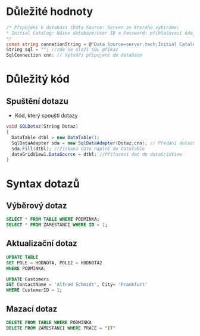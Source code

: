 # Důležité hodnoty
```C#
/* Připojení k databázi (Data Source: Server ze kterého vybíráme;
* Initial Catalog: Název databáze;User ID a Password: přihlašovací údaje k serveru
*/
const string connetionString = @"Data Source=server.tech;Initial Catalog=Databaze;User ID=User;Password=Password123";
String sql = ""; //zde se uloží SQL příkaz
SqlConnection cnn; // Vytváří připojení do databáze
```
# Důležitý kód
## Spuštění dotazu
- Kód, který spouští dotazy

```C#
void SQLDotaz(String Dotaz)
{
  DataTable dtbl = new DataTable();
  SqlDataAdapter sda = new SqlDataAdapter(Dotaz,cnn); // Předání dotazu
  sda.Fill(dtbl); //Získaná data naplní do DataTable
  dataGridView1.DataSource = dtbl; //Přiřazení dat do dataGridView
}
```
# Syntax dotazů
## Výběrový dotaz
```SQL
SELECT * FROM TABLE WHERE PODMINKA;
SELECT * FROM ZAMESTANCI WHERE ID = 1;
```
## Aktualizační dotaz
```SQL
UPDATE TABLE
SET POLE = HODNOTA, POLE2 = HODNOTA2
WHERE PODMINKA;

UPDATE Customers
SET ContactName = 'Alfred Schmidt', City= 'Frankfurt'
WHERE CustomerID = 1;
```
## Mazací dotaz
```SQL
DELETE FROM TABLE WHERE PODMINKA
DELETE FROM ZAMESTANCI WHERE PRACE = "IT"
```
